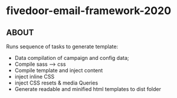 # fivedoor-email-framework-2020

## ABOUT
Runs sequence of tasks to generate template: 
- Data compilation of campaign and config data;
- Compile sass —> css
- Compile template and inject content
- inject inline CSS 
- inject CSS resets  & media Queries
- Generate readable and minified html  templates to dist folder
